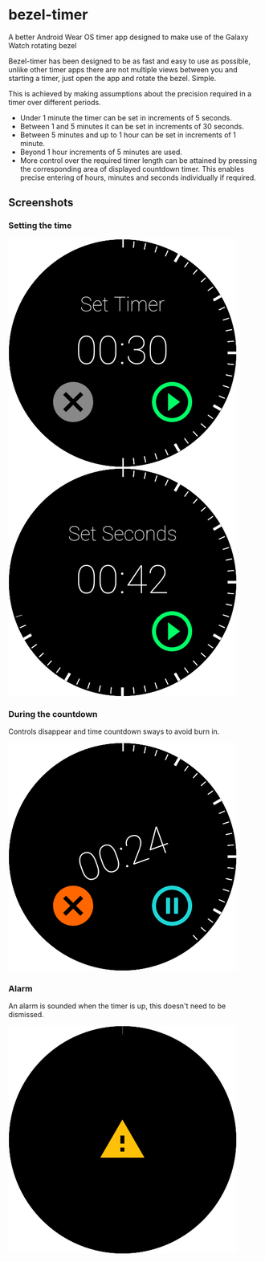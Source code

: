 # bezel-timer
A better Android Wear OS timer app designed to make use of the Galaxy Watch rotating bezel

Bezel-timer has been designed to be as fast and easy to use as possible, unlike other timer apps
there are not multiple views between you and starting a timer, just open the app and rotate the 
bezel. Simple.

This is achieved by making assumptions about the precision required in a timer over different
periods. 

- Under 1 minute the timer can be set in increments of 5 seconds.
- Between 1 and 5 minutes it can be set in increments of 30 seconds.
- Between 5 minutes and up to 1 hour can be set in increments of 1 minute.
- Beyond 1 hour increments of 5 minutes are used.
- More control over the required timer length can be attained by pressing the corresponding area of displayed countdown timer. This enables precise entering of hours, minutes and seconds individually if required.

## Screenshots
### Setting the time
![Initial screen](screenshots/initial.png "Initial screen")![Setting seconds](screenshots/set_seconds.png "Setting seconds")
### During the countdown
Controls disappear and time countdown sways to avoid burn in.

![Countdown](screenshots/countdown.png "Countdown")
### Alarm
An alarm is sounded when the timer is up, this doesn't need to be dismissed.

![Time's up](screenshots/end.png "Time's up")